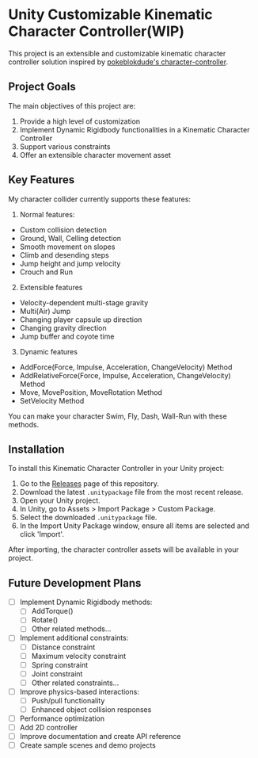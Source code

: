 # Unity Customizable Kinematic Character Controller(WIP)

This project is an extensible and customizable kinematic character controller solution inspired by [pokeblokdude's character-controller](https://github.com/pokeblokdude/character-controller).

## Project Goals

The main objectives of this project are:

1. Provide a high level of customization
2. Implement Dynamic Rigidbody functionalities in a Kinematic Character Controller
3. Support various constraints
4. Offer an extensible character movement asset

## Key Features

My character collider currently supports these features:

1. Normal features:
- Custom collision detection
- Ground, Wall, Celling detection
- Smooth movement on slopes
- Climb and desending steps
- Jump height and jump velocity
- Crouch and Run

2. Extensible features
- Velocity-dependent multi-stage gravity
- Multi(Air) Jump
- Changing player capsule up direction
- Changing gravity direction
- Jump buffer and coyote time


3. Dynamic features
- AddForce(Force, Impulse, Acceleration, ChangeVelocity) Method
- AddRelativeForce(Force, Impulse, Acceleration, ChangeVelocity) Method
- Move, MovePosition, MoveRotation Method
- SetVelocity Method

You can make your character Swim, Fly, Dash, Wall-Run with these methods.



## Installation

To install this Kinematic Character Controller in your Unity project:

1. Go to the [Releases](https://github.com/WoojinKim1225/KinematicCharacterController/releases) page of this repository.
2. Download the latest `.unitypackage` file from the most recent release.
3. Open your Unity project.
4. In Unity, go to Assets > Import Package > Custom Package.
5. Select the downloaded `.unitypackage` file.
6. In the Import Unity Package window, ensure all items are selected and click 'Import'.

After importing, the character controller assets will be available in your project.


## Future Development Plans

- [ ] Implement Dynamic Rigidbody methods:
  - [ ] AddTorque()
  - [ ] Rotate()
  - [ ] Other related methods...
- [ ] Implement additional constraints:
  - [ ] Distance constraint
  - [ ] Maximum velocity constraint
  - [ ] Spring constraint
  - [ ] Joint constraint
  - [ ] Other related constraints...
- [ ] Improve physics-based interactions:
  - [ ] Push/pull functionality
  - [ ] Enhanced object collision responses
- [ ] Performance optimization
- [ ] Add 2D controller
- [ ] Improve documentation and create API reference
- [ ] Create sample scenes and demo projects
